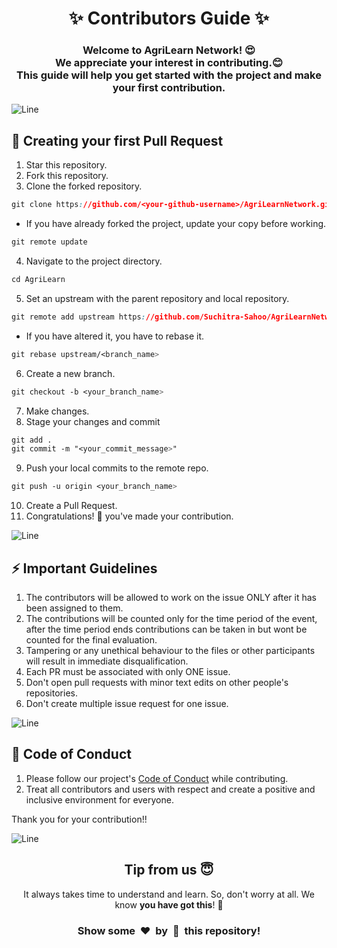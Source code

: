 <h1 align="center">✨ Contributors Guide ✨</h1>
<h3 align="center">Welcome to AgriLearn Network! 😍<br> We appreciate your interest in contributing.😊 <br>This guide will help you get started with the project and make your first contribution.</h3>

![Line](https://user-images.githubusercontent.com/85225156/171937799-8fc9e255-9889-4642-9c92-6df85fb86e82.gif)

<h2>🌟 Creating your first Pull Request</h2>

1. Star this repository.
2. Fork this repository.
3. Clone the forked repository.
```css
git clone https://github.com/<your-github-username>/AgriLearnNetwork.git
```
- If you have already forked the project, update your copy before working.
```css
git remote update
```
4. Navigate to the project directory.
```py
cd AgriLearn
```
5. Set an upstream with the parent repository and local repository.
```css
git remote add upstream https://github.com/Suchitra-Sahoo/AgriLearnNetwork.git
```
- If you have altered it, you have to rebase it.
```css
git rebase upstream/<branch_name>
```
6. Create a new branch.
```css
git checkout -b <your_branch_name>
```
7. Make changes.
8. Stage your changes and commit
```css
git add .
git commit -m "<your_commit_message>"
```
9. Push your local commits to the remote repo.
```css
git push -u origin <your_branch_name>
```
10. Create a Pull Request.
11. Congratulations! 🎉 you've made your contribution.

![Line](https://user-images.githubusercontent.com/85225156/171937799-8fc9e255-9889-4642-9c92-6df85fb86e82.gif)

<h2>⚡ Important Guidelines</h2>
<ol>
  <li>The contributors will be allowed to work on the issue ONLY after it has been assigned to them.</li>
  <li>The contributions will be counted only for the time period of the event, after the time period ends contributions can be taken in but wont be counted for the final evaluation.</li>
  <li>Tampering or any unethical behaviour to the files or other participants will result in immediate disqualification.</li>
  <li>Each PR must be associated with only ONE issue.</li>
  <li>Don't open pull requests with minor text edits on other people's repositories.</li>
  <li>Don't create multiple issue request for one issue.</li>
</ol>

![Line](https://user-images.githubusercontent.com/85225156/171937799-8fc9e255-9889-4642-9c92-6df85fb86e82.gif)

<h2>🌟 Code of Conduct</h2>

1. Please follow our project's [Code of Conduct](https://github.com/Suchitra-Sahoo/AgriLearnNetwork/blob/main/CODE_OF_CONDUCT.md) while contributing.
2. Treat all contributors and users with respect and create a positive and inclusive environment for everyone.</p>


Thank you for your contribution!!

![Line](https://user-images.githubusercontent.com/85225156/171937799-8fc9e255-9889-4642-9c92-6df85fb86e82.gif)

<h2 align="center">Tip from us 😇</h1>
<p align="center">It always takes time to understand and learn. So, don't worry at all. We know <b>you have got this</b>! 💪</p>
<h3 align="center">Show some &nbsp;❤️&nbsp; by &nbsp;🌟&nbsp; this repository!</h3>